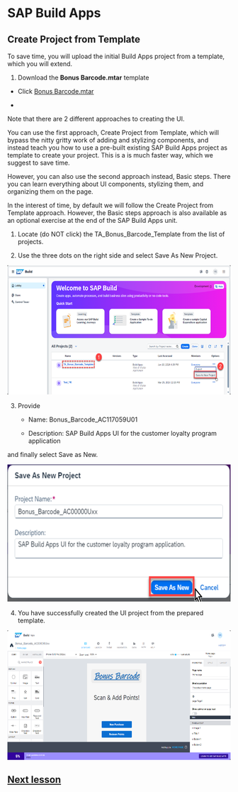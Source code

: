 # SAP Build Apps

## Create Project from Template

To save time, you will upload the initial Build Apps project from a template, which you will extend.

1. Download the **Bonus Barcode.mtar** template

- Click [Bonus Barcode.mtar](files/Bonus%20Barcode.mtar)

- 

Note that there are 2 different approaches to creating the UI.

You can use the first approach, Create Project from Template, which will
bypass the nitty gritty work of adding and stylizing components, and
instead teach you how to use a pre-built existing SAP Build Apps project
as template to create your project. This is a is much faster way, which
we suggest to save time.

However, you can also use the second approach instead, Basic steps.
There you can learn everything about UI components, stylizing them, and
organizing them on the page.

In the interest of time, by default we will follow the Create Project
from Template approach. However, the Basic steps approach is also
available as an optional exercise at the end of the SAP Build Apps unit.

1.  Locate (do NOT click) the TA_Bonus_Barcode_Template from the list of
    projects.

2.  Use the three dots on the right side and select Save As New Project.

<img src="images/image1.png"
style="width:6.5in;height:3.03472in" />

3.  Provide

    - Name: Bonus_Barcode_AC117059U01

    - Description: SAP Build Apps UI for the customer loyalty program
      application

and finally select Save as New.

<img src="images/image2.png"
style="width:6.5in;height:3.21875in" />

4.  You have successfully created the UI project from the prepared
    template.

<img src="images/image3.png"
style="width:6.5in;height:3.03472in" />

## [Next lesson](../ex3.2/)
